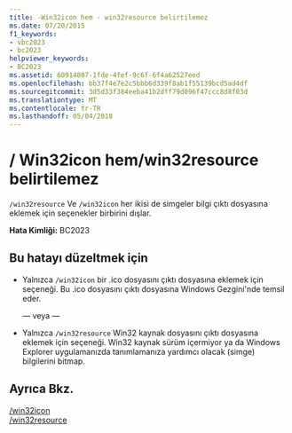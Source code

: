 ```yaml
---
title: -Win32icon hem - win32resource belirtilemez
ms.date: 07/20/2015
f1_keywords:
- vbc2023
- bc2023
helpviewer_keywords:
- BC2023
ms.assetid: 60914807-1fde-4fef-9c6f-6f4a62527eed
ms.openlocfilehash: bb37f4e7e2c5bbb6d339f8ab1f55139bcd5ad4df
ms.sourcegitcommit: 3d5d33f384eeba41b2dff79d096f47ccc8d8f03d
ms.translationtype: MT
ms.contentlocale: tr-TR
ms.lasthandoff: 05/04/2018
---
```

# <a name="cannot-specify-both-win32icon-and-win32resource"></a>/ Win32icon hem/win32resource belirtilemez
`/win32resource` Ve `/win32icon` her ikisi de simgeler bilgi çıktı dosyasına eklemek için seçenekler birbirini dışlar.  
  
 **Hata Kimliği:** BC2023  
  
## <a name="to-correct-this-error"></a>Bu hatayı düzeltmek için  
  
-   Yalnızca `/win32icon` bir .ico dosyasını çıktı dosyasına eklemek için seçeneği. Bu .ico dosyasını çıktı dosyasına Windows Gezgini'nde temsil eder.  
  
     — veya —  
  
-   Yalnızca `/win32resource` Win32 kaynak dosyasını çıktı dosyasına eklemek için seçeneği. Win32 kaynak sürüm içermiyor ya da Windows Explorer uygulamanızda tanımlamanıza yardımcı olacak (simge) bilgilerini bitmap.  
  
## <a name="see-also"></a>Ayrıca Bkz.  
 [/win32icon](../../visual-basic/reference/command-line-compiler/win32icon.md)  
 [/win32resource](../../visual-basic/reference/command-line-compiler/win32resource.md)
